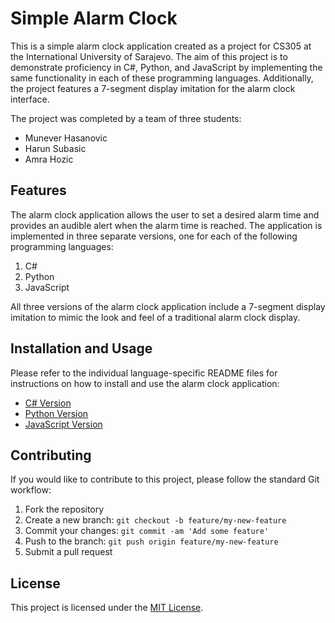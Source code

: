 # Simple Alarm Clock

This is a simple alarm clock application created as a project for CS305 at the International University of Sarajevo. The aim of this project is to demonstrate proficiency in C#, Python, and JavaScript by implementing the same functionality in each of these programming languages. Additionally, the project features a 7-segment display imitation for the alarm clock interface.

The project was completed by a team of three students:
- Munever Hasanovic
- Harun Subasic
- Amra Hozic

## Features

The alarm clock application allows the user to set a desired alarm time and provides an audible alert when the alarm time is reached. The application is implemented in three separate versions, one for each of the following programming languages:

1. C#
2. Python
3. JavaScript

All three versions of the alarm clock application include a 7-segment display imitation to mimic the look and feel of a traditional alarm clock display.

## Installation and Usage

Please refer to the individual language-specific README files for instructions on how to install and use the alarm clock application:

- [C# Version](c-sharp/README.md)
- [Python Version](python/README.md)
- [JavaScript Version](javascript/README.md)

## Contributing

If you would like to contribute to this project, please follow the standard Git workflow:

1. Fork the repository
2. Create a new branch: `git checkout -b feature/my-new-feature`
3. Commit your changes: `git commit -am 'Add some feature'`
4. Push to the branch: `git push origin feature/my-new-feature`
5. Submit a pull request

## License

This project is licensed under the [MIT License](LICENSE).
